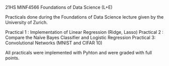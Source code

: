 
21HS MINF4566 Foundations of Data Science (L+E)

Practicals done during the Foundations of Data Science lecture given by the University of Zurich.

Practical 1 : Implementation of Linear Regression (Ridge, Lasso)
Practical 2 : Compare the Naïve Bayes Classifier and Logistic Regression
Practical 3: Convolutional Networks (MNIST and CIFAR 10)

All practicals were implemented with Pyhton and were graded with full points.
